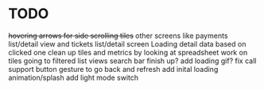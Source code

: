 # TODO
<strike>hovering arrows for side scrolling tiles</strike>
other screens like payments list/detail view and tickets list/detail screen
Loading detail data based on clicked one
clean up tiles and metrics by looking at spreadsheet
work on tiles going to filtered list views
search bar finish up?
add loading gif?
fix call support button
gesture to go back and refresh
add inital loading animation/splash
add light mode switch
